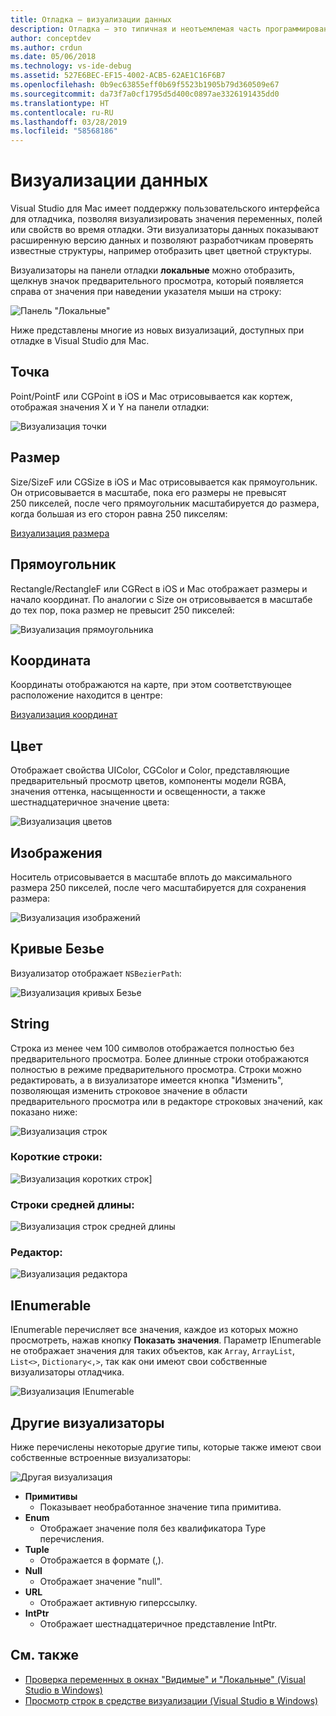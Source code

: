 ```yaml
---
title: Отладка — визуализации данных
description: Отладка — это типичная и неотъемлемая часть программирования. Visual Studio для Mac предоставляет обширный набор функций для облегчения отладки. Эта статья рассматривает различные визуализации данных, которые можно просматривать при проверке объектов в отладчике.
author: conceptdev
ms.author: crdun
ms.date: 05/06/2018
ms.technology: vs-ide-debug
ms.assetid: 527E6BEC-EF15-4002-ACB5-62AE1C16F6B7
ms.openlocfilehash: 0b9ec63855eff0b69f5523b1905b79d360509e67
ms.sourcegitcommit: da73f7a0cf1795d5d400c0897ae3326191435dd0
ms.translationtype: HT
ms.contentlocale: ru-RU
ms.lasthandoff: 03/28/2019
ms.locfileid: "58568186"
---
```

# <a name="data-visualizations"></a>Визуализации данных

Visual Studio для Mac имеет поддержку пользовательского интерфейса для отладчика, позволяя визуализировать значения переменных, полей или свойств во время отладки. Эти визуализаторы данных показывают расширенную версию данных и позволяют разработчикам проверять известные структуры, например отобразить цвет цветной структуры.

Визуализаторы на панели отладки **локальные** можно отобразить, щелкнув значок предварительного просмотра, который появляется справа от значения при наведении указателя мыши на строку:

![Панель "Локальные"](media/data-visualizations-image9.png)

Ниже представлены многие из новых визуализаций, доступных при отладке в Visual Studio для Mac.

## <a name="point"></a>Точка
Point/PointF или CGPoint в iOS и Mac отрисовывается как кортеж, отображая значения X и Y на панели отладки:

![Визуализация точки](media/data-visualizations-image10.png)

## <a name="size"></a>Размер
Size/SizeF или CGSize в iOS и Mac отрисовывается как прямоугольник. Он отрисовывается в масштабе, пока его размеры не превысят 250 пикселей, после чего прямоугольник масштабируется до размера, когда большая из его сторон равна 250 пикселям:

[Визуализация размера](media/data-visualizations-image11.png)

## <a name="rectangle"></a>Прямоугольник
Rectangle/RectangleF или CGRect в iOS и Mac отображает размеры и начало координат. По аналогии с Size он отрисовывается в масштабе до тех пор, пока размер не превысит 250 пикселей:

![Визуализация прямоугольника](media/data-visualizations-image12.png)

## <a name="coordinate"></a>Координата
Координаты отображаются на карте, при этом соответствующее расположение находится в центре:

[Визуализация координат](media/data-visualizations-image13.png)

## <a name="color"></a>Цвет
Отображает свойства UIColor, CGColor и Color, представляющие предварительный просмотр цветов, компоненты модели RGBA, значения оттенка, насыщенности и освещенности, а также шестнадцатеричное значение цвета:

![Визуализация цветов](media/data-visualizations-image14.png)

## <a name="images"></a>Изображения

Носитель отрисовывается в масштабе вплоть до максимального размера 250 пикселей, после чего масштабируется для сохранения размера:

![Визуализация изображений](media/data-visualizations-image15.png)

## <a name="bezier-curves"></a>Кривые Безье

Визуализатор отображает `NSBezierPath`:

![Визуализация кривых Безье](media/data-visualizations-image16.png)

## <a name="string"></a>String

Строка из менее чем 100 символов отображается полностью без предварительного просмотра. Более длинные строки отображаются полностью в режиме предварительного просмотра. Строки можно редактировать, а в визуализаторе имеется кнопка "Изменить", позволяющая изменить строковое значение в области предварительного просмотра или в редакторе строковых значений, как показано ниже:

![Визуализация строк](media/data-visualizations-image17.png)

### <a name="small-strings"></a>Короткие строки:
![Визуализация коротких строк](media/data-visualizations-image18.png)]

### <a name="medium-length-strings"></a>Строки средней длины:
![Визуализация строк средней длины](media/data-visualizations-image19.png)

### <a name="editor"></a>Редактор:

![Визуализация редактора](media/data-visualizations-image21.png)

## <a name="ienumerable"></a>IEnumerable

IEnumerable перечисляет все значения, каждое из которых можно просмотреть, нажав кнопку **Показать значения**. Параметр IEnumerable не отображает значения для таких объектов, как `Array`, `ArrayList`, `List<>`, `Dictionary<,>`, так как они имеют свои собственные визуализаторы отладчика.

![Визуализация IEnumerable](media/data-visualizations-image22.png)

## <a name="other-visualizers"></a>Другие визуализаторы

Ниже перечислены некоторые другие типы, которые также имеют свои собственные встроенные визуализаторы:

![Другая визуализация](media/data-visualizations-image23.png)

* **Примитивы**
  * Показывает необработанное значение типа примитива.
* **Enum**
  * Отображает значение поля без квалификатора Type перечисления.
* **Tuple**
  * Отображается в формате (,).
* **Null**
  * Отображает значение "null".
* **URL**
  * Отображает активную гиперссылку.
* **IntPtr**
  * Отображает шестнадцатеричное представление IntPtr.

## <a name="see-also"></a>См. также

- [Проверка переменных в окнах "Видимые" и "Локальные" (Visual Studio в Windows)](/visualstudio/debugger/autos-and-locals-windows)
- [Просмотр строк в средстве визуализации (Visual Studio в Windows)](/visualstudio/debugger/string-visualizer-dialog-box)